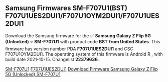 <h2>Samsung Firmwares SM-F707U1(BST) F707U1UES2DUI1/F707U1OYM2DUI1/F707U1UES2DUI1</h2>
Download the Samsung firmware for the ✅ <strong>Samsung Galaxy Z Flip 5G (Unlocked) </strong> ⭐ <strong>SM-F707U1</strong> with product code <strong>BST</strong> <strong> from United States</strong>. This firmware has version number PDA <strong>F707U1UES2DUI1</strong> and CSC F707U1OYM2DUI1. The operating system of this firmware is Android R , with build date 2021-10-15. Changelist <strong>22379636</strong>.


[SM-F707U1](https://samfirm.shop/samsung/model/SM-F707U1)
[F707U1UES2DUI1](https://samfirm.shop/samsung/pda/F707U1UES2DUI1)
[Download Firmware Samsung Galaxy Z Flip 5G (Unlocked) SM-F707U1](https://samfirm.shop/samsung/firmware/465379)
